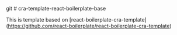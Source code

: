 git # cra-template-react-boilerplate-base

This is template based on [react-boilerplate-cra-template] (https://github.com/react-boilerplate/react-boilerplate-cra-template)
